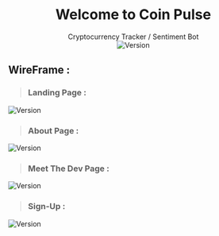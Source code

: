 <h1 align="center">Welcome to Coin Pulse</h1>
<p align="center" >Cryptocurrency Tracker / Sentiment Bot
<br>
<img  alt="Version" src="https://img.shields.io/npm/v/homework.svg">

## WireFrame : 

> ### Landing Page : 
  <img alt="Version" src="https://github.com/archivecoderzero/Bit-Pulse/blob/master/readme_img/0.PNG?raw=true">

> ### About Page : 
  <img alt="Version" src="https://github.com/archivecoderzero/Bit-Pulse/blob/master/readme_img/1.PNG?raw=true">

> ### Meet The Dev Page : 
  <img alt="Version" src="https://github.com/archivecoderzero/Bit-Pulse/blob/master/readme_img/2.PNG?raw=true">

> ### Sign-Up : 
  <img alt="Version" src="https://github.com/archivecoderzero/Bit-Pulse/blob/master/readme_img/3.PNG?raw=true">

</p>